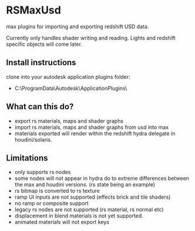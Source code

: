 # RSMaxUsd
max plugins for importing and exporting redshift USD data.

Currently only handles shader writing and reading. Lights and redshift specific objects will come later.

## Install instructions
clone into your autodesk application plugins folder:
* C:\ProgramData\Autodesk\ApplicationPlugins\

## What can this do?
* export rs materials, maps and shader graphs
* import rs materials, maps and shader graphs from usd into max
* materials exported will render within the redshift hydra delegate in houdini/solaris.

## Limitations
* only supports rs nodes
* some nodes will not appear in hydra do to extreme differences between the max and houdini versions. (rs state being an example)
* rs bitmap is converted to rs texture
* ramp UI inputs are not supported (effects brick and tile shaders)
* no ramp or composite support
* legacy rs nodes are not supported (rs material, rs normal etc)
* displacement in blend materials is not yet supported.
* animated materials will not export keys
